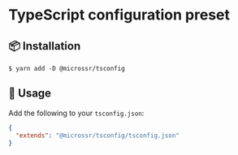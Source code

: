 # TypeScript configuration preset

## :package: Installation

```
$ yarn add -D @microssr/tsconfig
```

## :construction: Usage

Add the following to your `tsconfig.json`:

```json
{
  "extends": "@microssr/tsconfig/tsconfig.json"
}
```
